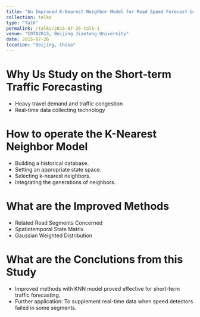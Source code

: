 ```yaml
---
title: "An Improved K-Nearest Neighbor Model for Road Speed Forecast based on Spatiotemporal Correlation"
collection: talks
type: "Talk"
permalink: /talks/2015-07-26-talk-1
venue: "COTA2015, Beijing Jiaotong University"
date: 2015-07-26
location: "Beijing, China"
---
```


# Why Us Study on the Short-term Traffic Forecasting
* Heavy travel demand and traffic congestion 
* Real-time data collecting technology

# How to operate the K-Nearest Neighbor Model
* Building a historical database.
* Setting an appropriate state space.
* Selecting k-nearest neighbors.
* Integrating the generations of neighbors.

# What are the Improved Methods
* Related Road Segments Concerned
* Spatiotemporal State Matrix 
* Gaussian Weighted Distribution

# What are the Conclutions from this Study
* Improved methods with KNN model proved effective for short-term traffic forecasting.
* Further application:  To supplement real-time data when speed detectors failed in some  segments.



